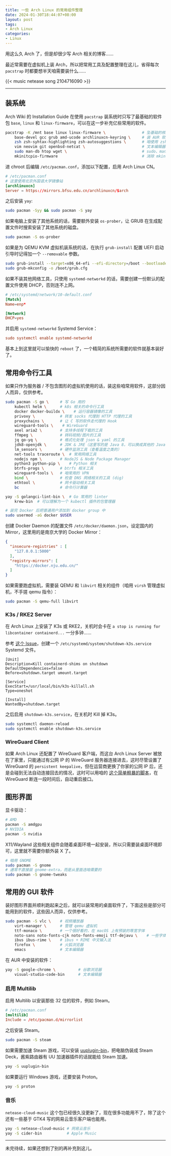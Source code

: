 ```yaml
---
title: 一些 Arch Linux 的常用组件整理
date: 2024-01-30T18:44:07+08:00
layout: post
tags:
- Arch Linux
categories:
- Linux
---
```


用这么久 Arch 了，但是却很少写 Arch 相关的博客……

最近常需要在虚拟机上装 Arch，所以把常用工具及配置整理在这儿，省得每次 `pacstrap` 时都要想半天咱需要装什么……

<!--more-->

{{< music netease song 2104716090 >}}

------

## 装系统

Arch Wiki 的 Installation Guide 在使用 `pacstrap` 装系统时只写了最基础的软件包 `base`, `linux` 和 `linux-firmware`，可以在这一步补充亿些常用的软件。

```sh
pacstrap -K /mnt base linux linux-firmware \                # 坠基础的核心组件
    base-devel gcc grub amd-ucode archlinuxcn-keyring \     # 装 AUR 软件需要用到, ArchLinux CN 以及启动引导使用的 GRUB
    zsh zsh-syhtax-highlighting zsh-autosuggestions \       # 咱使用 zsh
    vim neovim git openbsd-netcat \                         # 文本编辑器 & Git 以及ssh 使用 proxy 的工具  
    sudo man-db htop wget \                                 # sudo、man、更好用的 top、wget
    mkinitcpio-firmware                                     # 消除 mkinitcpio 的大量 WARNING（没什么用，但强迫症必备）
```

进 chroot 后编辑 `/etc/pacman.conf`，添加以下配置，启用 Arch Linux CN。

```conf
# /etc/pacman.conf
# 这里使用北京外国语大学镜像站
[archlinuxcn]
Server = https://mirrors.bfsu.edu.cn/archlinuxcn/$arch
```

之后安装 `yay`:

```sh
sudo pacman -Syy && sudo pacman -S yay
```

如果电脑上安装了其他系统的话，需要额外安装 `os-prober`，让 GRUB 在生成配置文件时搜索安装了其他系统的磁盘。

```sh
sudo pacman -S os-prober
```

如果是为 QEMU KVM 虚拟机装系统的话，在执行 `grub-install` 配置 UEFI 启动引导时记得加一个 `--removable` 参数。

```sh
sudo grub-install --target=x86_64-efi --efi-directory=/boot --bootloader-id=GRUB --removable
sudo grub-mkconfig -o /boot/grub.cfg
```

如果不装其他网络工具，只使用 `systemd-networkd` 的话，需要创建一份默认的配置文件使用 DHCP，否则连不上网。

```conf
# /etc/systemd/network/10-default.conf
[Match]
Name=enp*

[Network]
DHCP=yes
```

并启用 `systemd-networkd` Systemd Service：

```conf
sudo systemctl enable systemd-networkd
```

基本上到这里就可以愉快的 `reboot` 了，一个精简的系统所需要的软件就基本装好了。

## 常用命令行工具

如果只作为服务器 / 不包含图形的虚拟机使用的话，装这些咱常用软件，这部分因人而异，仅供参考。

```sh
sudo pacman -S go \     # 写 Go 用的
    kubectl helm \      # k8s 相关的命令行工具
    docker docker-buildx \    # 运行容器镜像的工具
    privoxy \           # 转发 socks 代理到 HTTP 代理的工具
    proxychains \       # 让 C 写的软件走代理的 Hook
    wireguard-tools \    # WireGuard
    axel aria2 \        # 支持多线程下载的工具
    ffmpeg \            # 转码视频/图片的工具
    jq go-yq \          # 格式化处理 json & yaml 的工具
    jdk8-openjdk \      # JDK & JRE（这里写的是 Java 8，可以换成其他的 Java LTS 版本）
    lm_sensors \        # 硬件监测工具（查看温度之类的）
    net-tools traceroute \  # 常用网络工具 
    nodejs npm \        # NodeJS & Node Package Manager
    python3 python-pip \    # Python 相关
    btrfs-progs \       # btrfs 相关工具
    wireguard-tools \   # 咱常用的 VPN
    bind \              # 检查 DNS 网络相关的工具 (dig)
    ethtool \           # 网卡驱动相关工具
    bc                  # 命令行计算器

yay -S golangci-lint-bin \  # Go 常用的 linter
    krew-bin  # 可以理解为一个 kubectl 插件的包管理器

# 装完 Docker 后把普通用户添加到 docker group 中
sudo usermod -aG docker $USER
```

创建 Docker Daemon 的配置文件 `/etc/docker/daemon.json`，设定国内的 Mirror，这里用的是南京大学的 Docker Mirror：

```json
{
  "insecure-registries" : [
    "127.0.0.1:5000"
  ],
  "registry-mirrors": [
    "https://docker.nju.edu.cn/"
  ]
}
```

如果需要跑虚拟机，需要装 QEMU 和 `libvirt` 相关的组件（咱用 `virsh` 管理虚拟机，不手搓 qemu 指令）：

```sh
sudo pacman -S qemu-full libvirt
```

### K3s / RKE2 Server

在 Arch Linux 上安装了 K3s 或 RKE2，关机时会卡在 `a stop is running for libcontainer containerd...` 一分多钟……

参考 [这个 Issue](https://github.com/k3s-io/k3s/issues/2400#issuecomment-1312621468)，创建一个 `/etc/systemd/system/shutdown-k3s.service` Systemd 文件。

```systemd-config
[Unit]
Description=Kill containerd-shims on shutdown
DefaultDependencies=false
Before=shutdown.target umount.target

[Service]
ExecStart=/usr/local/bin/k3s-killall.sh
Type=oneshot

[Install]
WantedBy=shutdown.target
```

之后启用 `shutdown-k3s.service`，在关机时 Kill 掉 K3s。

```sh
sudo systemctl daemon-reload
sudo systemctl enable shutdown-k3s.service
```

### WireGuard Client

如果 Arch Linux 还配置了 WireGuard 客户端，而这台 Arch Linux Server 被放在了家里，只能通过有公网 IP 的 WireGuard 服务器连接进去，这时尽管设置了 WireGuard 的 `persistent keepalive`，但在运营商更换了你家的公网 IP 后，还是会碰到无法自动连接回去的情况，这时可以用咱的 [这个简单粗暴的脚本](https://github.com/STARRY-S/wireguard-keepalive)，在 WireGuard 断连一段时间后，自动重启接口。

## 图形界面

显卡驱动：

```sh
# AMD
pacman -S amdgpu
# NVIDIA
pacman -S nvidia
```

X11/Wayland 这些相关组件会随着桌面环境一起安装，所以只需要装桌面环境即可，<span class="spoiler" >这里就不需要你额外装 X 了</span>。

```sh
# 咱用 GNOME
sudo pacman -S gnome
# 通常不直接装 gnome-extra，而是从里面选咱需要的
sudo pacman -S gnome-tweaks
```

## 常用的 GUI 软件

装好图形界面并顺利跑起来之后，就可以装常用的桌面软件了，下面这些是部分可能用到的软件，这些因人而异，仅供参考。

```sh
sudo pacman -S vlc \    # 视频播放器
    virt-manager \      # 管理 qemu 虚拟机
    ttf-monaco \        # 一个很好看的，在 macOS 上有预装的等宽字体
    noto-sans noto-fonts-cjk noto-fonts-emoji ttf-dejavu \    # 一些字体
    ibus ibus-rime \    # ibus + RIME 中文输入法
    firefox \           # 火狐浏览器
    emacs               # 文本编辑器
```

在 AUR 中安装的软件：

```sh
yay -S google-chrome \          # 谷歌浏览器
    visual-studio-code-bin      # 文本编辑器
```

### 启用 Multilib

启用 Multilib 以安装那些 32 位的软件，例如 Steam。

```conf
# /etc/pacman.conf
[multilib]
Include = /etc/pacman.d/mirrorlist
```

之后安装 Steam。

```sh
sudo pacman -S steam
```

如果需要加速 Steam 游戏，可以安装 [uuplugin-bin](https://aur.archlinux.org/packages/uuplugin-bin)，把电脑伪装成 Steam Deck，酱紫路由器有 UU 加速器插件的话就能给 Steam 加速。

```sh
yay -S uuplugin-bin
```

如果要运行 Windows 游戏，还要安装 Proton。

```sh
yay -S proton
```

### 音乐

`netease-cloud-music` 这个包已经很久没更新了，现在很多功能用不了，除了这个还有一些基于 GTK4 写的网易云音乐客户端也能用。

```sh
yay -S netease-cloud-music # 网易云音乐
yay -S cider-bin           # Apple Music
```

----

未完待续，如果还想到了别的再补充到这儿。

